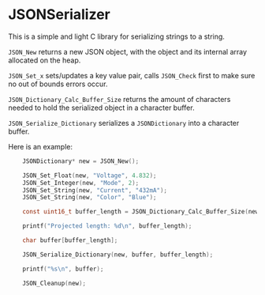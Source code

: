 # JSONSerializer

This is a simple and light C library for serializing strings to a string. 

`JSON_New` returns a new JSON object, with the object and its internal array allocated on the heap.

`JSON_Set_x` sets/updates a key value pair, calls `JSON_Check` first to make sure no out of bounds errors occur.

`JSON_Dictionary_Calc_Buffer_Size` returns the amount of characters needed to hold the serialized object in a character buffer.

`JSON_Serialize_Dictionary` serializes a `JSONDictionary` into a character buffer.

Here is an example:

```c
    JSONDictionary* new = JSON_New();

    JSON_Set_Float(new, "Voltage", 4.832);
    JSON_Set_Integer(new, "Mode", 2);
    JSON_Set_String(new, "Current", "432mA");
    JSON_Set_String(new, "Color", "Blue");

    const uint16_t buffer_length = JSON_Dictionary_Calc_Buffer_Size(new);

    printf("Projected length: %d\n", buffer_length);

    char buffer[buffer_length];

    JSON_Serialize_Dictionary(new, buffer, buffer_length);

    printf("%s\n", buffer);

    JSON_Cleanup(new);
```